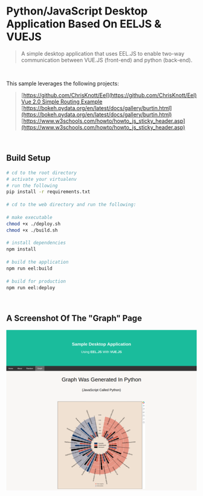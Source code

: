 # Python/JavaScript Desktop Application Based On EELJS & VUEJS

>  A simple desktop application that uses EEL.JS to enable two-way communication between
VUE.JS (front-end) and python (back-end).

<br/>

This sample leverages the following projects:
>[https://github.com/ChrisKnott/Eel](https://github.com/ChrisKnott/Eel)<br/>
>[Vue 2.0 Simple Routing Example](https://github.com/chrisvfritz/vue-2.0-simple-routing-example/)<br/>
>[https://bokeh.pydata.org/en/latest/docs/gallery/burtin.html](https://bokeh.pydata.org/en/latest/docs/gallery/burtin.html)<br/>
>[https://www.w3schools.com/howto/howto_js_sticky_header.asp](https://www.w3schools.com/howto/howto_js_sticky_header.asp)

<br/>

## Build Setup
    
``` bash
# cd to the root directory
# activate your virtualenv
# run the following
pip install -r requirements.txt

# cd to the web directory and run the following:

# make executable
chmod +x ./deploy.sh
chmod +x ./build.sh

# install dependencies
npm install

# build the application
npm run eel:build

# build for production
npm run eel:deploy
```

<br/>

## A Screenshot Of The "Graph" Page

![](./web/graph_page.png)
